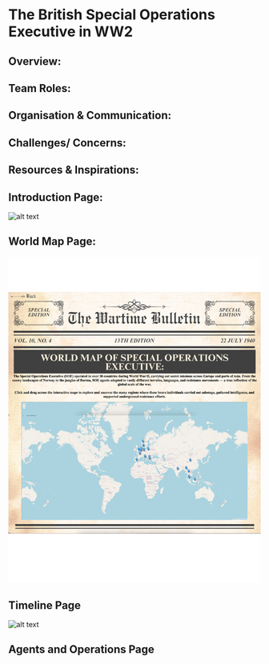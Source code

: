 # The British Special Operations Executive in WW2

## Overview:

## Team Roles:

## Organisation & Communication:

## Challenges/ Concerns:

## Resources & Inspirations:

## Introduction Page: 
![alt text](<screenshots/SOE_Introduction_Page .png>)

## World Map Page: 
![alt text](<screenshots/Map Page.png>)

## Timeline Page
![alt text](screenshots/timelinepage.png)

## Agents and Operations Page

